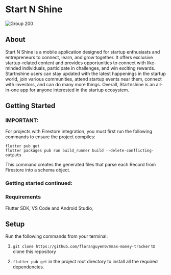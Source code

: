 # Start N Shine
![Group 200](https://user-images.githubusercontent.com/98517363/227026607-4768055b-a2ea-4f3b-baf3-028c2c51e372.png)

## About

Start N Shine is a mobile application designed for startup enthusiasts and entrepreneurs to connect, learn, and grow together. It offers exclusive startup-related content and provides opportunities to connect with like-minded individuals, participate in challenges, and win exciting rewards. Startnshine users can stay updated with the latest happenings in the startup world, join various communities, attend startup events near them, connect with investors, and can do many more things. Overall, Startnshine is an all-in-one app for anyone interested in the startup ecosystem.

## Getting Started

### IMPORTANT:

For projects with Firestore integration, you must first run the following commands to ensure the project compiles:

```
flutter pub get
flutter packages pub run build_runner build --delete-conflicting-outputs
```

This command creates the generated files that parse each Record from Firestore into a schema object.

### Getting started continued:

### Requirements
Flutter SDK,
VS Code and
Android Studio,

## Setup

Run the following commands from your terminal:

1) `git clone https://github.com/floranguyen0/mmas-money-tracker` to clone this repository 

2) `flutter pub get` in the project root directory to install all the required dependencies.
